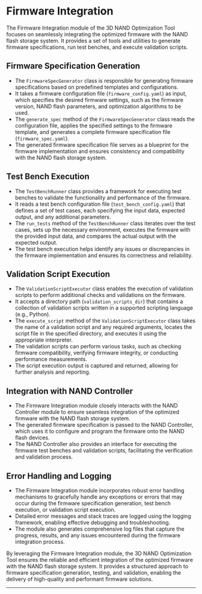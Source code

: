 # Firmware Integration

The Firmware Integration module of the 3D NAND Optimization Tool focuses on seamlessly integrating the optimized firmware with the NAND flash storage system. It provides a set of tools and utilities to generate firmware specifications, run test benches, and execute validation scripts.

## Firmware Specification Generation
- The `FirmwareSpecGenerator` class is responsible for generating firmware specifications based on predefined templates and configurations.
- It takes a firmware configuration file (`firmware_config.yaml`) as input, which specifies the desired firmware settings, such as the firmware version, NAND flash parameters, and optimization algorithms to be used.
- The `generate_spec` method of the `FirmwareSpecGenerator` class reads the configuration file, applies the specified settings to the firmware template, and generates a complete firmware specification file (`firmware_spec.yaml`).
- The generated firmware specification file serves as a blueprint for the firmware implementation and ensures consistency and compatibility with the NAND flash storage system.

## Test Bench Execution
- The `TestBenchRunner` class provides a framework for executing test benches to validate the functionality and performance of the firmware.
- It reads a test bench configuration file (`test_bench_config.yaml`) that defines a set of test cases, each specifying the input data, expected output, and any additional parameters.
- The `run_tests` method of the `TestBenchRunner` class iterates over the test cases, sets up the necessary environment, executes the firmware with the provided input data, and compares the actual output with the expected output.
- The test bench execution helps identify any issues or discrepancies in the firmware implementation and ensures its correctness and reliability.

## Validation Script Execution
- The `ValidationScriptExecutor` class enables the execution of validation scripts to perform additional checks and validations on the firmware.
- It accepts a directory path (`validation_scripts_dir`) that contains a collection of validation scripts written in a supported scripting language (e.g., Python).
- The `execute_script` method of the `ValidationScriptExecutor` class takes the name of a validation script and any required arguments, locates the script file in the specified directory, and executes it using the appropriate interpreter.
- The validation scripts can perform various tasks, such as checking firmware compatibility, verifying firmware integrity, or conducting performance measurements.
- The script execution output is captured and returned, allowing for further analysis and reporting.

## Integration with NAND Controller
- The Firmware Integration module closely interacts with the NAND Controller module to ensure seamless integration of the optimized firmware with the NAND flash storage system.
- The generated firmware specification is passed to the NAND Controller, which uses it to configure and program the firmware onto the NAND flash devices.
- The NAND Controller also provides an interface for executing the firmware test benches and validation scripts, facilitating the verification and validation process.

## Error Handling and Logging
- The Firmware Integration module incorporates robust error handling mechanisms to gracefully handle any exceptions or errors that may occur during the firmware specification generation, test bench execution, or validation script execution.
- Detailed error messages and stack traces are logged using the logging framework, enabling effective debugging and troubleshooting.
- The module also generates comprehensive log files that capture the progress, results, and any issues encountered during the firmware integration process.

By leveraging the Firmware Integration module, the 3D NAND Optimization Tool ensures the reliable and efficient integration of the optimized firmware with the NAND flash storage system. It provides a structured approach to firmware specification generation, testing, and validation, enabling the delivery of high-quality and performant firmware solutions.

---